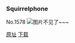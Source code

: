 ### Squirrelphone
No.1578
![图片不见了~~~](https://imgs.xkcd.com/comics/squirrelphone.png)

[原址](https://xkcd.com//1578) [下载](https://imgs.xkcd.com/comics/squirrelphone.png)

